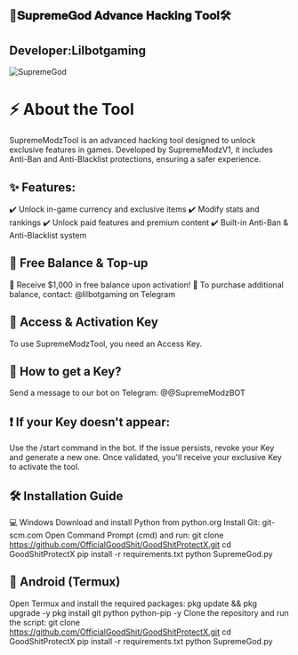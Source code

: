 ## 🚀𝐒𝐮𝐩𝐫𝐞𝐦𝐞𝐆𝐨𝐝 𝐀𝐝𝐯𝐚𝐧𝐜𝐞 𝐇𝐚𝐜𝐤𝐢𝐧𝐠 𝐓𝐨𝐨𝐥🛠️

## Developer:Lilbotgaming

![SupremeGod](https://github.com/OfficialGoodShit/GoodShitProtectX/blob/main/banner.jpg) 

# ⚡ About the Tool
SupremeModzTool is an advanced hacking tool designed to unlock exclusive features in games. Developed by SupremeModzV1, it includes Anti-Ban and Anti-Blacklist protections, ensuring a safer experience.

## ✨ Features:
✔️ Unlock in-game currency and exclusive items
✔️ Modify stats and rankings
✔️ Unlock paid features and premium content
✔️ Built-in Anti-Ban & Anti-Blacklist system

## 🎁 Free Balance & Top-up
🔹 Receive $1,000 in free balance upon activation!
🔹 To purchase additional balance, contact: @lilbotgaming on Telegram

## 🔑 Access & Activation Key
To use SupremeModzTool, you need an Access Key.

## 📢 How to get a Key?
Send a message to our bot on Telegram: @@SupremeModzBOT

## ❗ If your Key doesn't appear:
Use the /start command in the bot.
If the issue persists, revoke your Key and generate a new one.
Once validated, you'll receive your exclusive Key to activate the tool.

## 🛠️ Installation Guide
💻 Windows
Download and install Python from python.org
Install Git: git-scm.com
Open Command Prompt (cmd) and run:
git clone https://github.com/OfficialGoodShit/GoodShitProtectX.git
cd GoodShitProtectX
pip install -r requirements.txt
python SupremeGod.py

## 📱 Android (Termux)
Open Termux and install the required packages:
pkg update && pkg upgrade -y
pkg install git python python-pip -y
Clone the repository and run the script:
git clone https://github.com/OfficialGoodShit/GoodShitProtectX.git
cd GoodShitProtectX
pip install -r requirements.txt
python SupremeGod.py
